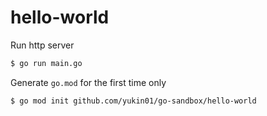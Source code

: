 # hello-world

Run http server

```bash
$ go run main.go
```

Generate `go.mod` for the first time only

```bash
$ go mod init github.com/yukin01/go-sandbox/hello-world
```

